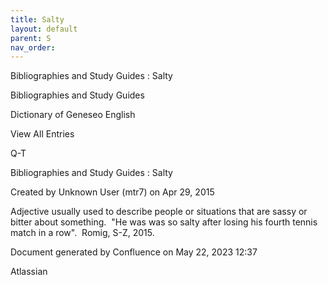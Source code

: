 ```yaml
---
title: Salty
layout: default
parent: S
nav_order:
---
```


Bibliographies and Study Guides : Salty

Bibliographies and Study Guides

Dictionary of Geneseo English

View All Entries

Q-T

Bibliographies and Study Guides : Salty

Created by  Unknown User (mtr7) on Apr 29, 2015

Adjective usually used to describe people or situations that are sassy or bitter about something.  &quot;He was was so salty after losing his fourth tennis match in a row&quot;.  Romig, S-Z, 2015.

Document generated by Confluence on May 22, 2023 12:37

Atlassian
